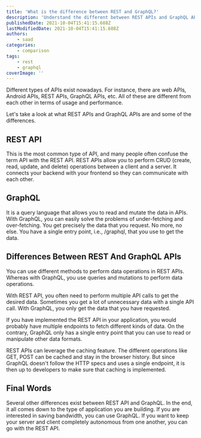 ```yaml
---
title: 'What is the difference between REST and GraphQL?'
description: 'Understand the different between REST APIs and GraphQL APIs.'
publishedDate: 2021-10-04T15:41:15.688Z
lastModifiedDate: 2021-10-04T15:41:15.688Z
authors:
    - saad
categories:
    - comparison
tags:
    - rest
    - graphql
coverImage: ''
---
```


<Lead>
	Different types of APIs exist nowadays. For instance, there are web APIs,
	Android APIs, REST APIs, GraphQL APIs, etc. All of these are different from
	each other in terms of usage and performance.
</Lead>

Let's take a look at what REST APIs and GraphQL APIs are and some of the differences.

## REST API

This is the most common type of API, and many people often confuse the term API with the REST API. REST APIs allow you to perform CRUD (create, read, update, and delete) operations between a client and a server. It connects your backend with your frontend so they can communicate with each other.

## GraphQL

It is a query language that allows you to read and mutate the data in APIs. With GraphQL, you can easily solve the problems of under-fetching and over-fetching. You get precisely the data that you request. No more, no else. You have a single entry point, i.e., /graphql, that you use to get the data.

## Differences Between REST And GraphQL APIs

You can use different methods to perform data operations in REST APIs. Whereas with GraphQL, you use queries and mutations to perform data operations.

With REST API, you often need to perform multiple API calls to get the desired data. Sometimes you get a lot of unnecessary data with a single API call. With GraphQL, you only get the data that you have requested.

If you have implemented the REST API in your application, you would probably have multiple endpoints to fetch different kinds of data. On the contrary, GraphQL only has a single entry point that you can use to read or manipulate other data formats.

REST APIs can leverage the caching feature. The different operations like GET, POST can be cached and stay in the browser history. But since GraphQL doesn't follow the HTTP specs and uses a single endpoint, it is then up to developers to make sure that caching is implemented.

## Final Words

Several other differences exist between REST API and GraphQL. In the end, it all comes down to the type of application you are building. If you are interested in saving bandwidth, you can use GraphQL. If you want to keep your server and client completely autonomous from one another, you can go with the REST API.
